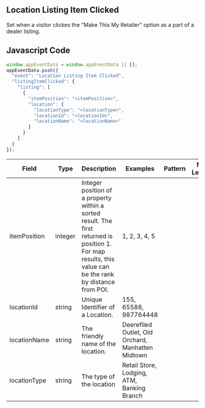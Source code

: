 ## Location Listing Item Clicked

Set when a visitor clickes the "Make This My Retailer" option as a part of a dealer listing.

## Javascript Code
```js
window.appEventData = window.appEventData || [];
appEventData.push({
  "event": "Location Listing Item Clicked",
  "listingItemClicked": {
    "listing": [
      {
        "itemPosition": "<itemPosition>",
        "location": {
          "locationType": "<locationType>",
          "locationId": "<locationId>",
          "locationName": "<locationName>"
        }
      }
    ]
  }
});
```

|Field|Type|Description|Examples|Pattern|Min Length|Max Length|Minimum|Maximum|Multiple Of|
| --- | --- | --- | --- | --- | --- | --- | --- | --- | --- |
|itemPosition|integer|Integer position of a property within a sorted result. The first returned is position 1. For map results, this value can be the rank by distance from POI.|1, 2, 3, 4, 5||||0|||
|locationId|string|Unique Identifier of a Location. |155, 65588, 987764448|||||||
|locationName|string|The friendly name of the location.|Deerefiled Outlet, Old Orchard, Manhatten Midtown|||||||
|locationType|string|The type of the location|Retail Store, Lodging, ATM, Banking Branch|||||||
